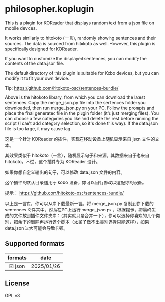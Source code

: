 # philosopher.koplugin

This is a plugin for KOReader that displays random text from a json file on mobile devices.

It works similarly to hitokoto (一言), randomly showing sentences and their sources. The data is sourced from hitokoto as well. However, this plugin is specifically designed for KOReader.

If you want to customize the displayed sentences, you can modify the contents of the data.json file.

The default directory of this plugin is suitable for Kobo devices, but you can modify it to fit your own device.

Tip: https://github.com/hitokoto-osc/sentences-bundle/

Above is the hitokoto library, from which you can download the latest sentences. Copy the merge_json.py file into the sentences folder you downloaded, then run merge_json.py on your PC. Follow the prompts and place the final generated file in the plugin folder (it's just merging files). You can choose a few categories you like and delete the rest before running the script (I can't add category selection, so it's done this way). If the data.json file is too large, it may cause lag.

这是一个针对 KOReader 的插件，实现在移动设备上随机显示来自 json 文件的文本。

其效果类似于 hitokoto（一言），随机显示句子和来源。其数据来自于也来自 hitokoto。不过，这个插件专为 KOReader 设计。

如果你想自定义输出的句子，可以修改 data.json 文件的内容。

这个插件的默认目录适用于 kobo 设备，你可以自行修改以适配你的设备。

提示： https://github.com/hitokoto-osc/sentences-bundle/ 

以上是一言库，你可以从中下载最新一言。将 merge_json.py 复制到你下载的 sentences 文件夹中，然后在PC上运行 merge_json.py ，根据提示，把最终生成的文件放到插件文件夹中：（其实就只是合并一下），你可以选择你喜欢的几个类别，把余下的删除再运行这个脚本（太菜了做不出类别选择只能这样），如果 data.json 过大可能会导致卡顿。

## Supported formats

|   formats    |    date   |
|:------------:|:---------:|
|&#x2611; json  | 2025/01/26 |

## License
GPL v3